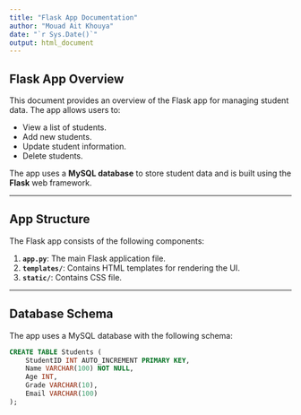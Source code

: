 ```yaml
---
title: "Flask App Documentation"
author: "Mouad Ait Khouya"
date: "`r Sys.Date()`"
output: html_document
---
```


## Flask App Overview

This document provides an overview of the Flask app for managing student data. The app allows users to:

- View a list of students.
- Add new students.
- Update student information.
- Delete students.

The app uses a **MySQL database** to store student data and is built using the **Flask** web framework.

---

## App Structure

The Flask app consists of the following components:

1. **`app.py`**: The main Flask application file.
2. **`templates/`**: Contains HTML templates for rendering the UI.
3. **`static/`**: Contains CSS file. 

---

## Database Schema

The app uses a MySQL database with the following schema:

```sql
CREATE TABLE Students (
    StudentID INT AUTO_INCREMENT PRIMARY KEY,
    Name VARCHAR(100) NOT NULL,
    Age INT,
    Grade VARCHAR(10),
    Email VARCHAR(100)
);
